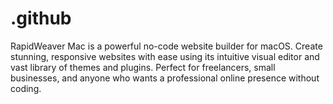# .github
RapidWeaver Mac is a powerful no-code website builder for macOS. Create stunning, responsive websites with ease using its intuitive visual editor and vast library of themes and plugins. Perfect for freelancers, small businesses, and anyone who wants a professional online presence without coding.
